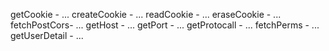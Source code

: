 getCookie -
    ...
createCookie -
    ...
readCookie -
    ...
eraseCookie -
    ...
fetchPostCors-
    ...
getHost -
    ...
getPort -
    ...
getProtocall -
    ...
fetchPerms -
    ...
getUserDetail -
    ...

